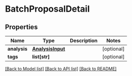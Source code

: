 # BatchProposalDetail

## Properties
Name | Type | Description | Notes
------------ | ------------- | ------------- | -------------
**analysis** | [**AnalysisInput**](AnalysisInput.md) |  | [optional] 
**tags** | **list[str]** |  | [optional] 

[[Back to Model list]](../README.md#documentation-for-models) [[Back to API list]](../README.md#documentation-for-api-endpoints) [[Back to README]](../README.md)



